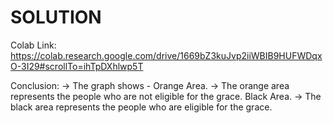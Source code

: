 # SOLUTION

Colab Link: https://colab.research.google.com/drive/1669bZ3kuJvp2iiWBIB9HUFWDqxO-3I29#scrollTo=ihTpDXhlwp5T

Conclusion: -> The graph shows -
               Orange Area. -> The orange area represents the people who are not eligible for the grace.
               Black Area. -> The black area represents the people who are eligible for the grace.

